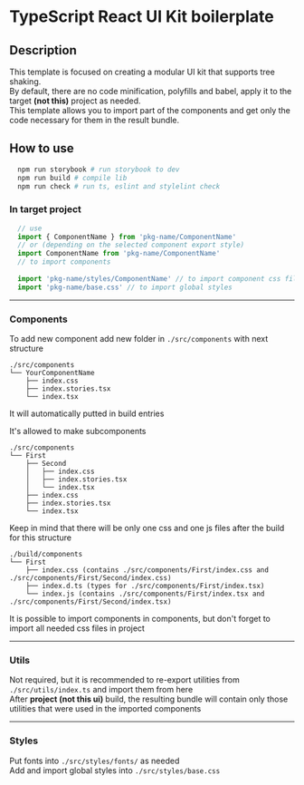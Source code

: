 # TypeScript React UI Kit boilerplate

## Description

This template is focused on creating a modular UI kit that supports tree shaking.   
By default, there are no code minification, polyfills and babel, apply it to the target __(not this)__ project as needed.   
This template allows you to import part of the components and get only the code necessary for them in the result bundle.   

## How to use

```sh
  npm run storybook # run storybook to dev
  npm run build # compile lib
  npm run check # run ts, eslint and stylelint check
```

### In target project

```js
  // use
  import { ComponentName } from 'pkg-name/ComponentName'
  // or (depending on the selected component export style)
  import ComponentName from 'pkg-name/ComponentName'
  // to import components
  
  import 'pkg-name/styles/ComponentName' // to import component css file
  import 'pkg-name/base.css' // to import global styles
```

---

### Components

To add new component add new folder in `./src/components` with next structure

```
./src/components
└── YourComponentName
    ├── index.css
    ├── index.stories.tsx
    └── index.tsx
```

It will automatically putted in build entries   

It's allowed to make subcomponents

```
./src/components
└── First
    ├── Second
    │   ├── index.css
    │   ├── index.stories.tsx
    │   └── index.tsx
    ├── index.css
    ├── index.stories.tsx
    └── index.tsx
```

Keep in mind that there will be only one css and one js files after the build for this structure
```
./build/components
└── First
    ├── index.css (contains ./src/components/First/index.css and ./src/components/First/Second/index.css)
    ├── index.d.ts (types for ./src/components/First/index.tsx)
    └── index.js (contains ./src/components/First/index.tsx and ./src/components/First/Second/index.tsx)
```
It is possible to import components in components, but don't forget to import all needed css files in project

---

### Utils

Not required, but it is recommended to re-export utilities from `./src/utils/index.ts` and import them from here   
After __project (not this ui)__ build, the resulting bundle will contain only those utilities that were used in the imported components

---

### Styles

Put fonts into `./src/styles/fonts/` as needed   
Add and import global styles into `./src/styles/base.css`